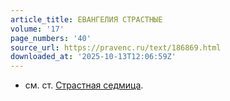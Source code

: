 ```yaml
---
article_title: ЕВАНГЕЛИЯ СТРАСТНЫЕ
volume: '17'
page_numbers: '40'
source_url: https://pravenc.ru/text/186869.html
downloaded_at: '2025-10-13T12:06:59Z'
---
```


- см. ст. [Страстная седмица](<https://pravenc.ru/text/Страстная седмица.html>).
